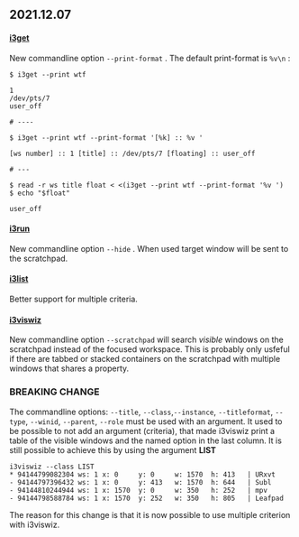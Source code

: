 ## 2021.12.07

#### [i3get]

New commandline option `--print-format` . The default
print-format is `%v\n` :  

``` shell
$ i3get --print wtf

1
/dev/pts/7
user_off

# ----

$ i3get --print wtf --print-format '[%k] :: %v '

[ws number] :: 1 [title] :: /dev/pts/7 [floating] :: user_off 

# ---

$ read -r ws title float < <(i3get --print wtf --print-format '%v ')
$ echo "$float"

user_off

```

#### [i3run]

New commandline option `--hide` . When used target
window will be sent to the scratchpad.

#### [i3list]

Better support for multiple criteria.

#### [i3viswiz]

New commandline option `--scratchpad` will search
*visible* windows on the scratchpad instead of the
focused workspace. This is probably only usfeful
if there are tabbed or stacked containers on the
scratchpad with multiple windows that shares a property.

### BREAKING CHANGE

The commandline options: `--title`,
`--class`,`--instance`, `--titleformat`, `--type`,
`--winid`, `--parent`, `--role` must be used with 
an argument. It used to be possible to not add an
argument (criteria), that made i3viswiz print a
table of the visible windows and the named option
in the last column. It is still possible to achieve
this by using the argument **LIST**  

``` shell
i3viswiz --class LIST
* 94144799082304 ws: 1 x: 0     y: 0     w: 1570  h: 413   | URxvt
- 94144797396432 ws: 1 x: 0     y: 413   w: 1570  h: 644   | Subl
- 94144810244944 ws: 1 x: 1570  y: 0     w: 350   h: 252   | mpv
- 94144798588784 ws: 1 x: 1570  y: 252   w: 350   h: 805   | Leafpad
```

The reason for this change is that it is now possible
to use multiple criterion with i3viswiz.

[wiki]: https://github.com/budlabs/i3ass/wiki
[Makefile]: https://github.com/budRich/i3ass/blob/master/Makefile
[install.sh]: https://github.com/budRich/i3ass/blob/master/install.sh
[i3add]: https://github.com/budRich/scripts/i3add/
[AUR]: https://aur.archlinux.org/packages/i3ass/
[i3]: https://i3wm.org/
[i3wm]: https://i3wm.org/
[bashbud]: https://github.com/budlabs/bashbud
[i3flip]: https://github.com/budlabs/i3ass/wiki/i3flip
[i3fyra]: https://github.com/budlabs/i3ass/wiki/i3fyra
[i3get]: https://github.com/budlabs/i3ass/wiki/i3get
[i3gw]: https://github.com/budlabs/i3ass/wiki/i3gw
[i3Kornhe]: https://github.com/budlabs/i3ass/wiki/i3Kornhe
[i3list]: https://github.com/budlabs/i3ass/wiki/i3list
[i3var]: https://github.com/budlabs/i3ass/wiki/i3var
[i3run]: https://github.com/budlabs/i3ass/wiki/i3run
[i3menu]: https://github.com/budlabs/i3ass/wiki/i3menu
[i3viswiz]: https://github.com/budlabs/i3ass/wiki/i3viswiz
[i3king]: https://github.com/budlabs/i3ass/wiki/i3king
[i3zen]: https://github.com/budlabs/i3ass/wiki/i3zen
[youtube channel]: https://youtube.com/c/dubbeltumme
